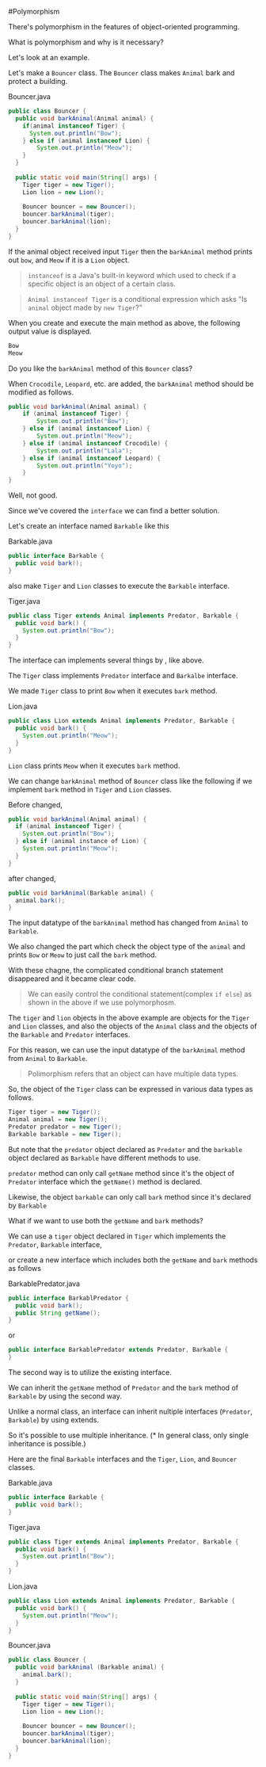 #Polymorphism

There's polymorphism in the features of object-oriented programming.

What is polymorphism and why is it necessary?

Let's look at an example.

Let's make a ```Bouncer``` class. The ```Bouncer``` class makes ```Animal``` bark and protect a building.

Bouncer.java
```java
public class Bouncer {
  public void barkAnimal(Animal animal) {
    if(animal instanceof Tiger) {
      System.out.println("Bow");
    } else if (animal instanceof Lion) {
        System.out.println("Meow");
    }
  }
  
  public static void main(String[] args) {
    Tiger tiger = new Tiger();
    Lion lion = new Lion();
    
    Bouncer bouncer = new Bouncer();
    bouncer.barkAnimal(tiger);
    bouncer.barkAnimal(lion);
  }
}
```

If the animal object received input ```Tiger``` then the ```barkAnimal``` method prints out ```bow```, and ```Meow``` if it is a ```Lion``` object.

> ```instanceof``` is a Java's built-in keyword which used to check if a specific object is an object of a certain class.

> ```Animal instanceof Tiger``` is a conditional expression which asks "Is ```animal``` object made by ```new Tiger```?"

When you create and execute the main method as above, the following output value is displayed.

```java
Bow
Meow
```

Do you like the ```barkAnimal``` method of this ```Bouncer``` class?

When ```Crocodile```, ```Leopard```, etc. are added, the ```barkAnimal``` method should be modified as follows.

```java
public void barkAnimal(Animal animal) {
    if (animal instanceof Tiger) {
        System.out.println("Bow");
    } else if (animal instanceof Lion) {
        System.out.println("Meow");
    } else if (animal instanceof Crocodile) {
        System.out.println("Lala");
    } else if (animal instanceof Leopard) {
        System.out.println("Yoyo");
    }
}
```

Well, not good.

Since we've covered the ```interface``` we can find a better solution.

Let's create an interface named ```Barkable``` like this

Barkable.java

```java
public interface Barkable {
  public void bark();
}
```
also make ```Tiger``` and ```Lion``` classes to execute the ```Barkable``` interface.

Tiger.java
```java
public class Tiger extends Animal implements Predator, Barkable {
  public void bark() {
    System.out.println("Bow");
  }
}
```

The interface can implements several things by , like above.

The ```Tiger``` class implements ```Predator``` interface and ```Barkalbe``` interface.

We made ```Tiger``` class to print ```Bow``` when it executes ```bark``` method.

Lion.java
```java
public class Lion extends Animal implements Predator, Barkable {
  public void bark() {
    System.out.println("Meow");
  }
}
```

```Lion``` class prints ```Meow``` when it executes ```bark``` method.

We can change ```barkAnimal``` method of ```Bouncer``` class like the following if we implement ```bark``` method in ```Tiger``` and ```Lion``` classes.

Before changed,

```java
public void barkAnimal(Animal animal) {
  if (animal instanceof Tiger) {
    System.out.println("Bow");
  } else if (animal instance of Lion) {
    System.out.println("Meow");
  }
}
```
after changed,

```java
public void barkAnimal(Barkable animal) {
  animal.bark();
}
```

The input datatype of the ```barkAnimal``` method has changed from ```Animal``` to ```Barkable```.

We also changed the part which check the object type of the ```animal``` and prints ```Bow``` or ```Meow``` to just call the ```bark``` method.

With these chagne, the complicated conditional branch statement disappeared and it became clear code.

> We can easily control the conditional statement(complex ```if else```) as shown in the above if we use polymorphosm.

The ```tiger``` and ```lion``` objects in the above example are objects for the ```Tiger``` and ```Lion``` classes, and also the objects of the ```Animal``` class and the objects of the ```Barkable``` and ```Predator``` interfaces.

For this reason, we can use the input datatype of the ```barkAnimal``` method from ```Animal``` to ```Barkable```.

> Polimorphism refers that an object can have multiple data types.

So, the object of the ```Tiger``` class can be expressed in various data types as follows.

```java
Tiger tiger = new Tiger();
Animal animal = new Tiger();
Predator predator = new Tiger();
Barkable barkable = new Tiger();
```

But note that the ```predator``` object declared as ```Predator``` and the ```barkable``` object declared as ```Barkable``` have different methods to use.

```predator``` method can only call ```getName``` method since it's the object of ```Predator``` interface which the ```getName()``` method is declared.

Likewise, the object ```barkable``` can only call ```bark``` method since it's declared by ```Barkable```

What if we want to use both the ```getName``` and ```bark``` methods?

We can use a ```tiger``` object declared in ```Tiger``` which implements the ```Predator```, ```Barkable``` interface, 

or create a new interface which includes both the ```getName``` and ```bark``` methods as follows


BarkablePredator.java
```java
public interface BarkablPredator {
  public void bark();
  public String getName();
}
```
or
```java
public interface BarkablePredator extends Predator, Barkable {
}
```
The second way is to utilize the existing interface.

We can inherit the ```getName``` method of ```Predator``` and the ```bark``` method of ```Barkable``` by using the second way.

Unlike a normal class, an interface can inherit nultiple interfaces (```Predator```, ```Barkable```) by using extends.

So it's possible to use multiple inheritance. 
(* In general class, only single inheritance is possible.)


Here are the final ```Barkable``` interfaces and the ```Tiger```, ```Lion```, and ```Bouncer``` classes.

Barkable.java
```java
public interface Barkable {
  public void bark();
}
```
Tiger.java
```java
public class Tiger extends Animal implements Predator, Barkable {
  public void bark() {
    System.out.println("Bow");
  }
}
```
Lion.java
```java
public class Lion extends Animal implements Predator, Barkable {
  public void bark() {
    System.out.println("Meow");
  }
}
```
Bouncer.java
```java
public class Bouncer {
  public void barkAnimal (Barkable animal) {
    animal.bark();
  }
  
  public static void main(String[] args) {
    Tiger tiger = new Tiger();
    Lion lion = new Lion();
    
    Bouncer bouncer = new Bouncer();
    bouncer.barkAnimal(tiger);
    bouncer.barkAnimal(lion);
  }
}
```
